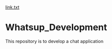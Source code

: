 [link.txt](https://github.com/EphrathahM/Whatsup_Development/files/7000519/link.txt)
# Whatsup_Development
This repository is to develop a chat application

